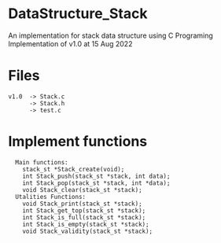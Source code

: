 # DataStructure_Stack
An implementation for stack data structure using C Programing
Implementation of v1.0 at 15 Aug 2022

# Files
    v1.0  -> Stack.c
          -> Stack.h
          -> test.c 

# Implement functions	
	  Main functions:	
        stack_st *Stack_create(void);
        int Stack_push(stack_st *stack, int data);
        int Stack_pop(stack_st *stack, int *data);
        void Stack_clear(stack_st *stack);
	  Utalities Functions:	
        void Stack_print(stack_st *stack);
        int Stack_get_top(stack_st *stack);
        int Stack_is_full(stack_st *stack);
        int Stack_is_empty(stack_st *stack);    
        void Stack_validity(stack_st *stack);
